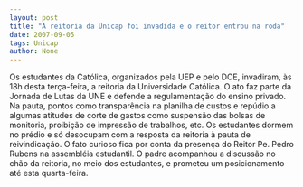 ```yaml
---
layout: post
title: "A reitoria da Unicap foi invadida e o reitor entrou na roda"
date: 2007-09-05
tags: Unicap
author: None
---
```

Os estudantes da Cat&oacute;lica, organizados pela UEP e pelo DCE, invadiram, &agrave;s 18h desta ter&ccedil;a-feira, a reitoria da Universidade Cat&oacute;lica. O ato faz parte da Jornada de Lutas da UNE e defende a regulamenta&ccedil;&atilde;o do ensino privado.
Na pauta, pontos como transpar&ecirc;ncia na planilha de custos e rep&uacute;dio a algumas atitudes de corte de gastos como suspens&atilde;o das bolsas de monitoria, proibi&ccedil;&atilde;o de impress&atilde;o de trabalhos, etc. Os estudantes dormem no pr&eacute;dio e s&oacute; desocupam com a resposta da reitoria &agrave; pauta de reivindica&ccedil;&atilde;o.
O fato curioso fica por conta da presen&ccedil;a do Reitor Pe. Pedro Rubens na assembl&eacute;ia estudantil. O padre acompanhou a discuss&atilde;o no ch&atilde;o da reitoria, no meio dos estudantes, e prometeu um posicionamento at&eacute; esta quarta-feira. 